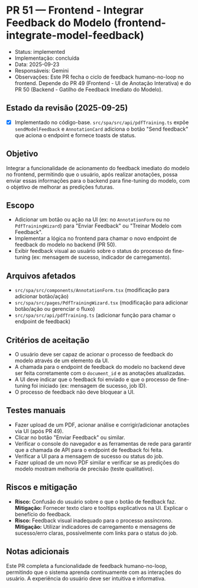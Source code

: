 # PR 51 — Frontend - Integrar Feedback do Modelo (frontend-integrate-model-feedback)

- Status: implemented
- Implementação: concluída
- Data: 2025-09-23
- Responsáveis: Gemini
- Observações: Este PR fecha o ciclo de feedback humano-no-loop no frontend. Depende do PR 49 (Frontend - UI de Anotação Interativa) e do PR 50 (Backend - Gatilho de Feedback Imediato do Modelo).

## Estado da revisão (2025-09-25)

- [x] Implementado no código-base. `src/spa/src/api/pdfTraining.ts` expõe `sendModelFeedback` e `AnnotationCard` adiciona o botão "Send feedback" que aciona o endpoint e fornece toasts de status.

## Objetivo

Integrar a funcionalidade de acionamento do feedback imediato do modelo no frontend, permitindo que o usuário, após realizar anotações, possa enviar essas informações para o backend para fine-tuning do modelo, com o objetivo de melhorar as predições futuras.

## Escopo

- Adicionar um botão ou ação na UI (ex: no `AnnotationForm` ou no `PdfTrainingWizard`) para "Enviar Feedback" ou "Treinar Modelo com Feedback".
- Implementar a lógica no frontend para chamar o novo endpoint de feedback do modelo no backend (PR 50).
- Exibir feedback visual ao usuário sobre o status do processo de fine-tuning (ex: mensagem de sucesso, indicador de carregamento).

## Arquivos afetados

- `src/spa/src/components/AnnotationForm.tsx` (modificação para adicionar botão/ação)
- `src/spa/src/pages/PdfTrainingWizard.tsx` (modificação para adicionar botão/ação ou gerenciar o fluxo)
- `src/spa/src/api/pdfTraining.ts` (adicionar função para chamar o endpoint de feedback)

## Critérios de aceitação

- O usuário deve ser capaz de acionar o processo de feedback do modelo através de um elemento da UI.
- A chamada para o endpoint de feedback do modelo no backend deve ser feita corretamente com o `document_id` e as anotações atualizadas.
- A UI deve indicar que o feedback foi enviado e que o processo de fine-tuning foi iniciado (ex: mensagem de sucesso, job ID).
- O processo de feedback não deve bloquear a UI.

## Testes manuais

- Fazer upload de um PDF, acionar análise e corrigir/adicionar anotações via UI (após PR 49).
- Clicar no botão "Enviar Feedback" ou similar.
- Verificar o console do navegador e as ferramentas de rede para garantir que a chamada de API para o endpoint de feedback foi feita.
- Verificar a UI para a mensagem de sucesso ou status do job.
- Fazer upload de um novo PDF similar e verificar se as predições do modelo mostram melhoria de precisão (teste qualitativo).

## Riscos e mitigação

- **Risco:** Confusão do usuário sobre o que o botão de feedback faz. **Mitigação:** Fornecer texto claro e tooltips explicativos na UI. Explicar o benefício do feedback.
- **Risco:** Feedback visual inadequado para o processo assíncrono. **Mitigação:** Utilizar indicadores de carregamento e mensagens de sucesso/erro claras, possivelmente com links para o status do job.

## Notas adicionais

Este PR completa a funcionalidade de feedback humano-no-loop, permitindo que o sistema aprenda continuamente com as interações do usuário. A experiência do usuário deve ser intuitiva e informativa.